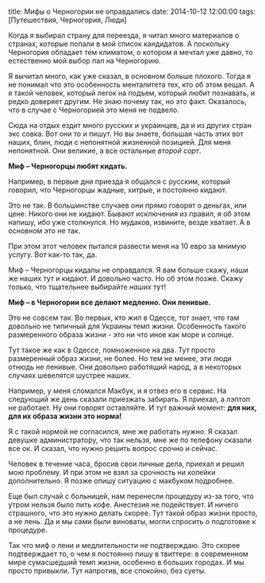 title: Мифы о Черногории не оправдались
date: 2014-10-12 12:00:00
tags: [Путешествия, Черногория, Люди]

Когда я выбирал страну для переезда, я читал много материалов о странах, которые попали в мой список кандидатов. А поскольку Черногория обладает тем климатом, о котором я мечтал уже давно, то естественно мой выбор пал на Черногорию.

Я вычитал много, как уже сказал, в основном больше плохого. Тогда я не понимал что это особенность менталитета тех, кто об этом вещал. А я такой человек, который легок на подъем, который любит познавать, и редко доверяет другим. Не знаю почему так, но это факт. Оказалось, что в случае с Черногорией это меня не подвело.

Сюда на отдых ездит много русских и украинцев, да и из других стран экс совка. Вот они то и пишут. Но вы знаете, большая часть этих вот наших, блин, люди с непонятной жизненной позицией. Для меня непонятной. Они великие, а все остальные *второй сорт*.

**Миф – Черногорцы любят кидать.**

Например, в первые дни приезда я общался с русским, который говорил, что Черногорцы жадные, хитрые, и постоянно кидают.

Это не так. В большинстве случаев они прямо говорят о деньгах, или цене. Никого они не кидают. Бывают исключения из правил, я об этом напишу, ибо уже столкнулся. Но мудаков, извините, везде хватает. А в основном это не так.

При этом этот человек пытался развести меня на 10 евро за мнимую услугу. Вот как-то так, да.

Миф – Черногорцы кидалы не оправдался. Я вам больше скажу, наши же наших тут и кидают. И довольно часто. Но об этом позже. Скажу только, что тщательнее выбирайте *наших* тут!

**Миф – в Черногории все делают медленно. Они ленивые.**

Это не совсем так. Во первых, кто жил в Одессе, тот знает, что там довольно не типичный для Украины темп жизни. Особенность такого размеренного образа жизни - это ни что иное как море и солнце. 

Тут такое же как в Одессе, помноженное на два. Тут просто размеренный образ жизни, не более. Но тем не менее, эти люди отнюдь не ленивые. Они довольно работящий народ, а в некоторых случаях шевелятся шустрее наших.

Например, у меня сломался Макбук, и я отвез его в сервис. На следующий же день сказали приезжать забирать. Я приехал, а лэптоп не работает. Ну они говорят оставляйте. И тут важный момент: **для них, для их образа жизни это норма!**

Я с такой нормой не согласился, мне же работать нужно. Я сказал девушке администратору, что так нельзя, мне же по телефону сказали все ок. И сказал, что нужно решить вопрос срочно и сейчас.

Человек в течение часа, бросив свои личные дела, приехал и решил мою проблему. И при этом не взял за срочность ни копейки дополнительно. Я позже опишу ситуацию с макбуком подробнее.

Еще был случай с больницей, нам перенесли процедуру из-за того, что утром нельзя было пить кофе. Анестезия не подействует. И ничего страшного, что это нужно делать скорее. Тут такой образ жизни просто, а не лень. Да и мы сами были виноваты, могли спросить о подготовке к процедуре.

Так что миф о лени и медлительности не подтверждаю. Это скорее подтверждает то, о чем я постоянно пишу в твиттере: в современном мире сумасшедший темп жизни, особенно в больших городах. И мы просто привыкли. Тут напротив, все спокойно, без суеты.
